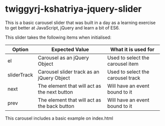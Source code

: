 # twiggyrj-kshatriya-jquery-slider
This is a basic carousel slider that was built in a day as a learning exercise to get better at JavaScript, jQuery and learn a bit of ES6.

This slider takes the following items when initialised:

| Option | Expected Value | What it is used for |
| ------ | -------------- | ------------------- |
| el | Carousel as an jQuery Object | Used to select the carousel item |
| sliderTrack | Carousel slider track as an jQuery Object | Used to select the carousel track |
| next | The element that will act as the next button | Will have an event bound to it |
| prev | The element that will act as the back button | Will have an event bound to it |

This carousel includes a basic example on index.html
